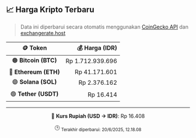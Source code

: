 

<!-- HARGA_KRIPTO -->
## 📈 Harga Kripto Terbaru

> Data ini diperbarui secara otomatis menggunakan [CoinGecko API](https://www.coingecko.com/) dan [exchangerate.host](https://exchangerate.host/)

<div align="center">

| 🪙 Token | 💰 Harga (IDR) |
|:------:|---------------:|
| 🟠 **Bitcoin (BTC)**   | Rp 1.712.939.696 |
| 🔵 **Ethereum (ETH)**  | Rp 41.171.601 |
| 🟣 **Solana (SOL)**    | Rp 2.376.162 |
| 🟢 **Tether (USDT)**   | Rp 16.414 |

---

💱 **Kurs Rupiah (USD → IDR)**: Rp 16.408

🕒 <sub>Terakhir diperbarui: 20/6/2025, 12.18.08</sub>

</div>
<!-- /HARGA_KRIPTO -->